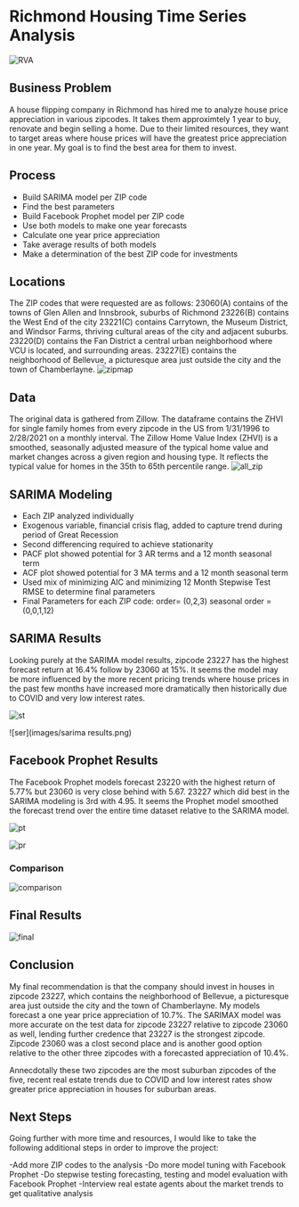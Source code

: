 # Richmond Housing Time Series Analysis
![RVA](images/Downtown-Richmond-VA.jpeg)

## Business Problem
A house flipping company in Richmond has hired me to analyze house price appreciation in various zipcodes. It takes them approximtely 1 year to buy, renovate and begin selling a home. Due to their limited resources, they want to target areas where house prices will have the greatest price appreciation in one year. My goal is to find the best area for them to invest. 

## Process
- Build SARIMA model per ZIP code
- Find the best parameters
- Build Facebook Prophet model per ZIP code
- Use both models to make  one year forecasts
- Calculate one year price appreciation
- Take average results of both models
- Make a determination of the best ZIP code for investments

## Locations
The ZIP codes that were requested are as follows:
23060(A) contains of the towns of Glen Allen and Innsbrook, suburbs of Richmond
23226(B) contains the West End of the city
23221(C) contains Carrytown, the Museum District, and Windsor Farms, thriving cultural areas of the city and adjacent suburbs.
23220(D) contains the Fan District a central urban neighborhood where VCU is located, and surrounding areas.
23227(E) contains the neighborhood of Bellevue, a picturesque area just outside the city and the town of Chamberlayne.
![zipmap](images/richmond_zipcodes)

## Data
The original data is gathered from Zillow. The dataframe contains the ZHVI for single family homes from every zipcode in the US from 1/31/1996 to 2/28/2021 on a monthly interval. The Zillow Home Value Index (ZHVI) is a smoothed, seasonally adjusted measure of the typical home value and market changes across a given region and housing type. It reflects the typical value for homes in the 35th to 65th percentile range.
![all_zip](images/all_zip_eda.png)

## SARIMA Modeling
- Each ZIP analyzed individually
- Exogenous variable, financial crisis flag, added to capture trend during period of Great Recession
- Second differencing required to achieve stationarity
- PACF plot showed potential for 3 AR terms and a  12 month seasonal term
- ACF plot showed potential for 3 MA terms and a  12 month seasonal term
- Used mix of minimizing AIC and minimizing 12 Month Stepwise Test RMSE to determine final parameters
- Final Parameters for each ZIP code:
  order= (0,2,3)
  seasonal order = (0,0,1,12)
  
## SARIMA Results
Looking purely at the SARIMA model results, zipcode 23227 has the highest forecast return at 16.4% follow by 23060 at 15%. It seems the model may be more influenced by the more recent pricing trends where house prices in the past few months have increased more dramatically then historically due to COVID and very low interest rates.

![st](images/sarima_trend.png)

![ser](images/sarima results.png)

## Facebook Prophet Results
The Facebook Prophet models forecast 23220 with the highest return of 5.77% but 23060 is very close behind with 5.67. 23227 which did best in the SARIMA modeling is 3rd with 4.95. It seems the Prophet model smoothed the forecast trend over the entire time dataset relative to the SARIMA model.

![pt](images/prophet_trend.png)

![pr](images/prophet_results.png)


### Comparison
![comparison](images/comparison.png)

## Final Results
![final](images/final_results.png)

## Conclusion
My final recommendation is that the company should invest in houses in zipcode 23227, which contains the neighborhood of Bellevue, a picturesque area just outside the city and the town of Chamberlayne. My models forecast a one year price appreciation of 10.7%. The SARIMAX model was more accurate on the test data for zipcode 23227 relative to zipcode 23060 as well, lending further credence that 23227 is the strongest zipcode. Zipcode 23060 was a clost second place and is another good option relative to the other three zipcodes with a forecasted appreciation of 10.4%.

Annecdotally these two zipcodes are the most suburban zipcodes of the five, recent real estate trends due to COVID and low interest rates show greater price appreciation in houses for suburban areas.

## Next Steps
Going further with more time and resources, I would like to take the following additional steps in order to improve the project:

-Add more ZIP codes to the analysis
-Do more model tuning with Facebook Prophet
-Do stepwise testing forecasting, testing and model evaluation with Facebook Prophet
-Interview real estate agents about the market trends to get qualitative analysis

